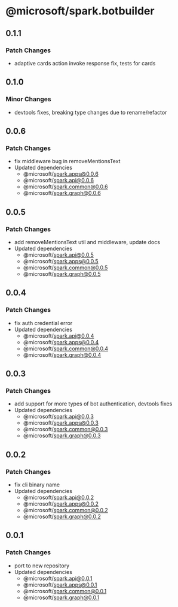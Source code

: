 # @microsoft/spark.botbuilder

## 0.1.1

### Patch Changes

- adaptive cards action invoke response fix, tests for cards

## 0.1.0

### Minor Changes

- devtools fixes, breaking type changes due to rename/refactor

## 0.0.6

### Patch Changes

- fix middleware bug in removeMentionsText
- Updated dependencies
    - @microsoft/spark.apps@0.0.6
    - @microsoft/spark.api@0.0.6
    - @microsoft/spark.common@0.0.6
    - @microsoft/spark.graph@0.0.6

## 0.0.5

### Patch Changes

- add removeMentionsText util and middleware, update docs
- Updated dependencies
    - @microsoft/spark.api@0.0.5
    - @microsoft/spark.apps@0.0.5
    - @microsoft/spark.common@0.0.5
    - @microsoft/spark.graph@0.0.5

## 0.0.4

### Patch Changes

- fix auth credential error
- Updated dependencies
    - @microsoft/spark.api@0.0.4
    - @microsoft/spark.apps@0.0.4
    - @microsoft/spark.common@0.0.4
    - @microsoft/spark.graph@0.0.4

## 0.0.3

### Patch Changes

- add support for more types of bot authentication, devtools fixes
- Updated dependencies
    - @microsoft/spark.api@0.0.3
    - @microsoft/spark.apps@0.0.3
    - @microsoft/spark.common@0.0.3
    - @microsoft/spark.graph@0.0.3

## 0.0.2

### Patch Changes

- fix cli binary name
- Updated dependencies
    - @microsoft/spark.api@0.0.2
    - @microsoft/spark.apps@0.0.2
    - @microsoft/spark.common@0.0.2
    - @microsoft/spark.graph@0.0.2

## 0.0.1

### Patch Changes

- port to new repository
- Updated dependencies
    - @microsoft/spark.api@0.0.1
    - @microsoft/spark.apps@0.0.1
    - @microsoft/spark.common@0.0.1
    - @microsoft/spark.graph@0.0.1
